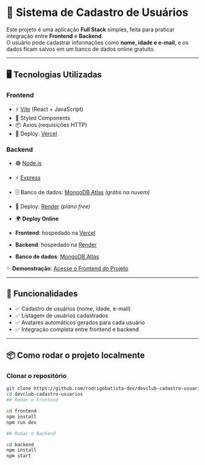 # 🚀 Sistema de Cadastro de Usuários

Este projeto é uma aplicação **Full Stack** simples, feita para praticar integração entre **Frontend** e **Backend**.  
O usuário pode cadastrar informações como **nome, idade e e-mail**, e os dados ficam salvos em um banco de dados online gratuito.

---

## 🖥️ Tecnologias Utilizadas

### Frontend
- ⚡ [Vite](https://vitejs.dev/) (React + JavaScript)
- 🎨 Styled Components
- 📦 Axios (requisições HTTP)
- 🔗 Deploy: [Vercel](https://vercel.com/)

### Backend
- 🟢 [Node.js](https://nodejs.org/)
- ⚡ [Express](https://expressjs.com/)
- 🗄️ Banco de dados: [MongoDB Atlas](https://www.mongodb.com/atlas) *(grátis na nuvem)*
- 🔗 Deploy: [Render](https://render.com/) *(plano free)*

- 🌍 **Deploy Online**

- **Frontend**: hospedado na [Vercel](https://vercel.com/)
- **Backend**: hospedado na [Render](https://render.com/)
- **Banco de dados**: [MongoDB Atlas](https://www.mongodb.com/atlas)

✨ **Demonstração**: [Acesse o Frontend do Projeto](https://meu-projeto-front.vercel.app)


---

## 📌 Funcionalidades
- ✅ Cadastro de usuários (nome, idade, e-mail)  
- ✅ Listagem de usuários cadastrados  
- ✅ Avatares automáticos gerados para cada usuário  
- ✅ Integração completa entre frontend e backend  

---

## 📦 Como rodar o projeto localmente

### Clonar o repositório
```bash
git clone https://github.com/rodrigobatista-dev/devclub-cadastro-usuarios.git
cd devclub-cadastro-usuarios
## Rodar o Frontend

cd frontend
npm install
npm run dev

## Rodar o Backend

cd backend
npm install
npm start




